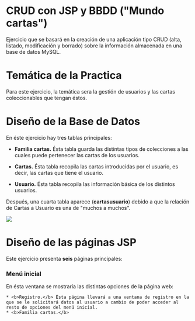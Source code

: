 # CRUD con JSP y BBDD ("Mundo cartas")

  Ejercicio que se basará en la creación de una aplicación tipo CRUD (alta, listado, modificación y borrado) sobre la información almacenada en una base de datos MySQL.

# Temática de la Practica

  Para este ejercicio, la temática sera la gestión de usuarios y las cartas coleccionables que tengan éstos.

# Diseño de la Base de Datos

  En éste ejercicio hay tres tablas principales:

  * <b>Familia cartas.</b> Ésta tabla guarda las distintas tipos de colecciones a las cuales puede pertenecer las cartas de los usuarios.

  * <b>Cartas.</b> Ésta tabla recopila las cartas introducidas por el usuario, es decir, las cartas que tiene el usuario.
  
  * <b>Usuario.</b> Ésta tabla recopila las información básica de los distintos usuarios.  
  
  Después, una cuarta tabla aparece (<b>cartasusuario</b>) debido a que la relación de Cartas a Usuario es una de "muchos a muchos".

<img src=./Imágenes/Relaciones.JPG>

# Diseño de las páginas JSP

  Este ejercicio presenta <b>seis</b> páginas principales:
  
### Menú inicial

  En ésta ventana se mostraría las distintas opciones de la página web:
  
    * <b>Registro.</b> Ésta página llevará a una ventana de registro en la que se le solicitará datos al usuario a cambio de poder acceder al resto de opciones del menú inicial.
    * <b>Familia cartas.</b>
